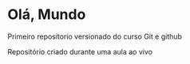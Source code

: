 # Olá, Mundo  
  Primeiro repositorio versionado do curso Git  e github

  Repositório criado durante uma aula ao vivo
